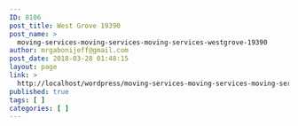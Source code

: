 ```yaml
---
ID: 8106
post_title: West Grove 19390
post_name: >
  moving-services-moving-services-moving-services-westgrove-19390
author: mrgabonijeff@gmail.com
post_date: 2018-03-28 01:48:15
layout: page
link: >
  http://localhost/wordpress/moving-services-moving-services-moving-services-westgrove-19390/
published: true
tags: [ ]
categories: [ ]
---
```

